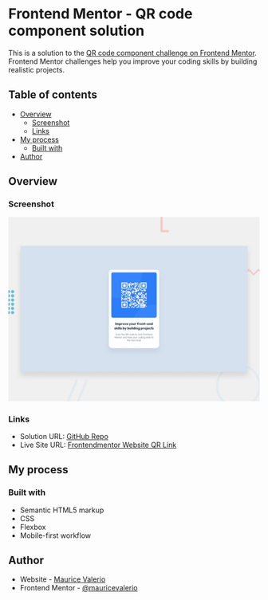 # Frontend Mentor - QR code component solution

This is a solution to the [QR code component challenge on Frontend Mentor](https://www.frontendmentor.io/challenges/qr-code-component-iux_sIO_H). Frontend Mentor challenges help you improve your coding skills by building realistic projects. 

## Table of contents

- [Overview](#overview)
  - [Screenshot](#screenshot)
  - [Links](#links)
- [My process](#my-process)
  - [Built with](#built-with)
- [Author](#author)

## Overview

### Screenshot

![Design preview for the QR code component coding challenge](./design/desktop-preview.jpg)

### Links

- Solution URL: [GitHub Repo](https://github.com/mauricevalerio/frontendmentor-challenges/tree/main/qr-code-component)
- Live Site URL: [Frontendmentor Website QR Link](frontendmentor-quick-response-code.netlify.app)

## My process

### Built with

- Semantic HTML5 markup
- CSS
- Flexbox
- Mobile-first workflow

## Author

- Website - [Maurice Valerio](https://mauricevalerio.dev/)
- Frontend Mentor - [@mauricevalerio](https://www.frontendmentor.io/profile/mauricevalerio)